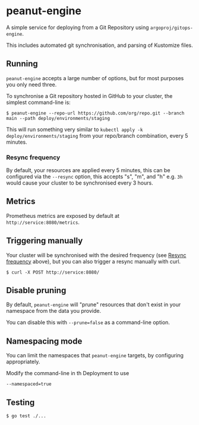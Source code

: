 # peanut-engine

A simple service for deploying from a Git Repository using `argoproj/gitops-engine`.

This includes automated git synchronisation, and parsing of Kustomize files.

## Running

`peanut-engine` accepts a large number of options, but for most purposes you only need three.

To synchronise a Git repository hosted in GitHub to your cluster, the simplest
command-line is:

```shell
$ peanut-engine --repo-url https://github.com/org/repo.git --branch main --path deploy/environments/staging
```

This will run something very similar to `kubectl apply -k deploy/environments/staging` from your repo/branch combination, every 5 minutes.

### Resync frequency

By default, your resources are applied every 5 minutes, this can be configured
via the `--resync` option, this accepts "s", "m", and "h" e.g. `3h` would cause
your cluster to be synchronised every 3 hours.

## Metrics

Prometheus metrics are exposed by default at `http://service:8080/metrics`.

## Triggering  manually

Your cluster will be synchronised with the desired frequency (see [Resync frequency](#resync-frequency) above), but you can also trigger a resync manually with curl.

```shell
$ curl -X POST http://service:8080/
```

## Disable pruning

By default, `peanut-engine` will "prune" resources that don't exist in your namespace from the data you provide.

You can disable this with `--prune=false` as a command-line option.

## Namespacing mode

You can limit the namespaces that `peanut-engine` targets, by configuring
appropriately.

Modify the command-line in th Deployment to use

`--namespaced=true`

## Testing

```shell
$ go test ./...
```
